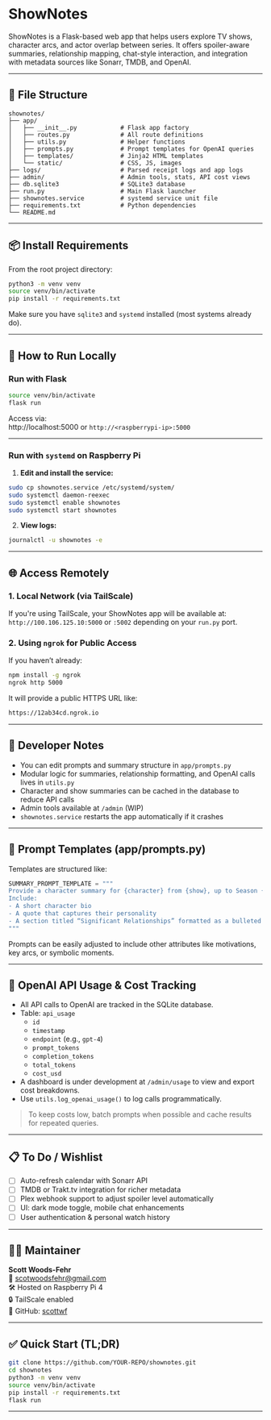 

# ShowNotes

ShowNotes is a Flask-based web app that helps users explore TV shows, character arcs, and actor overlap between series. It offers spoiler-aware summaries, relationship mapping, chat-style interaction, and integration with metadata sources like Sonarr, TMDB, and OpenAI.

---

## 📁 File Structure

```
shownotes/
├── app/
│   ├── __init__.py            # Flask app factory
│   ├── routes.py              # All route definitions
│   ├── utils.py               # Helper functions
│   ├── prompts.py             # Prompt templates for OpenAI queries
│   ├── templates/             # Jinja2 HTML templates
│   └── static/                # CSS, JS, images
├── logs/                      # Parsed receipt logs and app logs
├── admin/                     # Admin tools, stats, API cost views
├── db.sqlite3                 # SQLite3 database
├── run.py                     # Main Flask launcher
├── shownotes.service          # systemd service unit file
├── requirements.txt           # Python dependencies
└── README.md
```

---

## 📦 Install Requirements

From the root project directory:

```bash
python3 -m venv venv
source venv/bin/activate
pip install -r requirements.txt
```

Make sure you have `sqlite3` and `systemd` installed (most systems already do).

---

## 🚀 How to Run Locally

### Run with Flask

```bash
source venv/bin/activate
flask run
```

Access via:  
http://localhost:5000 or `http://<raspberrypi-ip>:5000`

---

### Run with `systemd` on Raspberry Pi

1. **Edit and install the service:**

```bash
sudo cp shownotes.service /etc/systemd/system/
sudo systemctl daemon-reexec
sudo systemctl enable shownotes
sudo systemctl start shownotes
```

2. **View logs:**

```bash
journalctl -u shownotes -e
```

---

## 🌐 Access Remotely

### 1. **Local Network (via TailScale)**

If you're using TailScale, your ShowNotes app will be available at:  
`http://100.106.125.10:5000` or `:5002` depending on your `run.py` port.

### 2. **Using `ngrok` for Public Access**

If you haven’t already:

```bash
npm install -g ngrok
ngrok http 5000
```

It will provide a public HTTPS URL like:

```txt
https://12ab34cd.ngrok.io
```

---

## 🧠 Developer Notes

- You can edit prompts and summary structure in `app/prompts.py`
- Modular logic for summaries, relationship formatting, and OpenAI calls lives in `utils.py`
- Character and show summaries can be cached in the database to reduce API calls
- Admin tools available at `/admin` (WIP)
- `shownotes.service` restarts the app automatically if it crashes

---

## 💬 Prompt Templates (app/prompts.py)

Templates are structured like:

```python
SUMMARY_PROMPT_TEMPLATE = """
Provide a character summary for {character} from {show}, up to Season {season}, Episode {episode}.
Include:
- A short character bio
- A quote that captures their personality
- A section titled “Significant Relationships” formatted as a bulleted list. Each bullet should name the person, identify their role, and include a short description.
"""
```

Prompts can be easily adjusted to include other attributes like motivations, key arcs, or symbolic moments.

---

## 💸 OpenAI API Usage & Cost Tracking

- All API calls to OpenAI are tracked in the SQLite database.
- Table: `api_usage`
  - `id`
  - `timestamp`
  - `endpoint` (e.g., `gpt-4`)
  - `prompt_tokens`
  - `completion_tokens`
  - `total_tokens`
  - `cost_usd`
- A dashboard is under development at `/admin/usage` to view and export cost breakdowns.
- Use `utils.log_openai_usage()` to log calls programmatically.

> To keep costs low, batch prompts when possible and cache results for repeated queries.

---

## 📋 To Do / Wishlist

- [ ] Auto-refresh calendar with Sonarr API
- [ ] TMDB or Trakt.tv integration for richer metadata
- [ ] Plex webhook support to adjust spoiler level automatically
- [ ] UI: dark mode toggle, mobile chat enhancements
- [ ] User authentication & personal watch history

---

## 👨‍💻 Maintainer

**Scott Woods-Fehr**  
📧 scotwoodsfehr@gmail.com  
🛠 Hosted on Raspberry Pi 4  
🔒 TailScale enabled  
📁 GitHub: [scottwf](https://github.com/scottwf)

---

## ✅ Quick Start (TL;DR)

```bash
git clone https://github.com/YOUR-REPO/shownotes.git
cd shownotes
python3 -m venv venv
source venv/bin/activate
pip install -r requirements.txt
flask run
```

---